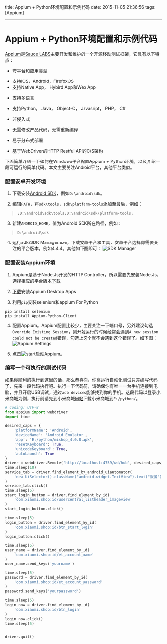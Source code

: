 title: Appium + Python环境配置和示例代码
date: 2015-11-05 21:36:56
tags: [Appium]

---
Appium + Python环境配置和示例代码
====================

[Appium](https://appium.io)是[Sauce LABS](https://saucelabs.com)主要开发和维护的一个开源移动测试框架，它具有以下特点：
* 夸平台和应用类型
 + 支持iOS，Android，FirefoxOS
 + 支持Native App， Hybird App和Web App
* 支持多语言
 + 支持Python， Java， Object-C， Javasript， PHP， C#
* 非侵入式
 + 无需修改产品代码，无需重新编译
* 易于分布式部署
 + 基于WebDriver的HTTP Restful API的C/S架构
 
<!--more-->
 
下面简单介绍一下如何在Windows平台配置Appium + Python环境，以及介绍一段可运行的简单代码。本文主要关注Android平台，其他平台类似。

### 配置安卓开发环境
1. 下载安装[Android SDK](http://developer.android.com/sdk/index.html)，例如`D:\android\sdk`。

2. 编辑`PATH`，将`sdk\tools`，`sdk\platform-tools`添加至最后，例如：
 > `;D:\android\sdk\tools;D:\android\sdk\platform-tools;`  
  
3. 新建`ANDROID_HOME`，值为Android SDK所在路径，例如：
 > `D:\android\sdk`  

4. 运行sdk\SDK Manager.exe，下载安卓平台和工具，安卓平台选择你需要关注的平台版本，例如4.4.4。其他如下图即可：
![SDK Manager](http://7xo4cs.com1.z0.glb.clouddn.com/SDK.png)



### 配置安装Appium环境

1. Appium是基于Node.Js开发的HTTP Controller，所以需要先安装Node.Js，选择相应的平台版本[下载](https://nodejs.org/en/download/)

2. [下载](http://appium.io/downloads.html)安装Appium Desktop Apps

3. 利用`pip`安装selenium和appium For Python
```shell
pip install selenium
pip install Appium-Python-Client
```

4. 配置Appium。Appium配置比较少，主要关注一下端口号，另外建议勾选`Override Existing Session`，刚开始运行的时候经常会遇到`A new session could not be created`错误，勾选上这个就不会遇到这个错误了。如下图：
![Appium Settings](http://7xo4cs.com1.z0.glb.clouddn.com/Appium.png)

5. 点击![start](http://7xo4cs.com1.z0.glb.clouddn.com/start.png)启动Appium。
### 编写一个可执行的测试代码
如果你顺利的执行到这里的话，那么恭喜你，你离运行自动化测试只差编写代码了，先来一段代码执行吧。执行一下代码前，请确保你有唯一一台手机连接到电脑，并且开启USB调试，通过`adb devices`能够找到你的手机。这段代码以登录小米商城为例，执行前请先到小米商城[M站](http://m.mi.com)下载小米商城到`E:/python/`。
```python
# coding: UTF-8
from appium import webdriver
import time

desired_caps = {
    'platformName': 'Android',
    'deviceName': 'Android Emulator',
    'app': 'E:/python/mishop_4.0.8.apk',
    'resetKeyboard': True,
    'unicodeKeyboard': True,
    'autoLaunch': True
}
driver = webdriver.Remote('http://localhost:4759/wd/hub', desired_caps)
time.sleep(10)
service_tab = driver.find_element_by_android_uiautomator(
    'new UiSelector().className("android.widget.TextView").text("服务")'
)
service_tab.click()
time.sleep(5)
start_login_button = driver.find_element_by_id(
    'com.xiaomi.shop:id/usercentral_listheader_imageview'
)
start_login_button.click()

time.sleep(5)
login_button = driver.find_element_by_id(
    'com.xiaomi.shop:id/btn_start_login'
)
login_button.click()

time.sleep(5)
user_name = driver.find_element_by_id(
    'com.xiaomi.shop:id/et_account_name'
)
user_name.send_keys('yourname')

time.sleep(5)
password = driver.find_element_by_id(
    'com.xiaomi.shop:id/et_account_password'
)
password.send_keys('yourpassword')

time.sleep(5)
login_now = driver.find_element_by_id(
    'com.xiaomi.shop:id/btn_login'
)
login_now.click()
time.sleep(5)


driver.quit()
```